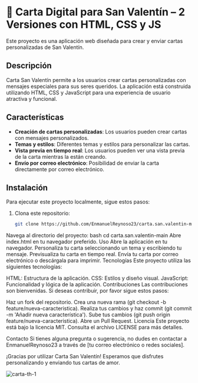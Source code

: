 # 💌 Carta Digital para San Valentín – 2 Versiones con HTML, CSS y JS 


Este proyecto es una aplicación web diseñada para crear y enviar cartas personalizadas de San Valentín. 

## Descripción

Carta San Valentín permite a los usuarios crear cartas personalizadas con mensajes especiales para sus seres queridos. La aplicación está construida utilizando HTML, CSS y JavaScript para una experiencia de usuario atractiva y funcional.

## Características

- **Creación de cartas personalizadas**: Los usuarios pueden crear cartas con mensajes personalizados.
- **Temas y estilos**: Diferentes temas y estilos para personalizar las cartas.
- **Vista previa en tiempo real**: Los usuarios pueden ver una vista previa de la carta mientras la están creando.
- **Envío por correo electrónico**: Posibilidad de enviar la carta directamente por correo electrónico.

## Instalación

Para ejecutar este proyecto localmente, sigue estos pasos:

1. Clona este repositorio:
   ```bash
   git clone https://github.com/EnmanuelReynoso23/carta.san.valentin-main.git
Navega al directorio del proyecto:
bash
cd carta.san.valentin-main
Abre index.html en tu navegador preferido.
Uso
Abre la aplicación en tu navegador.
Personaliza tu carta seleccionando un tema y escribiendo tu mensaje.
Previsualiza tu carta en tiempo real.
Envía tu carta por correo electrónico o descárgala para imprimir.
Tecnologías
Este proyecto utiliza las siguientes tecnologías:

HTML: Estructura de la aplicación.
CSS: Estilos y diseño visual.
JavaScript: Funcionalidad y lógica de la aplicación.
Contribuciones
Las contribuciones son bienvenidas. Si deseas contribuir, por favor sigue estos pasos:

Haz un fork del repositorio.
Crea una nueva rama (git checkout -b feature/nueva-caracteristica).
Realiza tus cambios y haz commit (git commit -m 'Añadir nueva característica').
Sube tus cambios (git push origin feature/nueva-caracteristica).
Abre un Pull Request.
Licencia
Este proyecto está bajo la licencia MIT. Consulta el archivo LICENSE para más detalles.

Contacto
Si tienes alguna pregunta o sugerencia, no dudes en contactar a EnmanuelReynoso23 a través de [tu correo electrónico o redes sociales].

¡Gracias por utilizar Carta San Valentín! Esperamos que disfrutes personalizando y enviando tus cartas de amor.










![carta-th-1](https://github.com/user-attachments/assets/226b6d0f-90b9-4f90-8c5e-75f372481e22)
